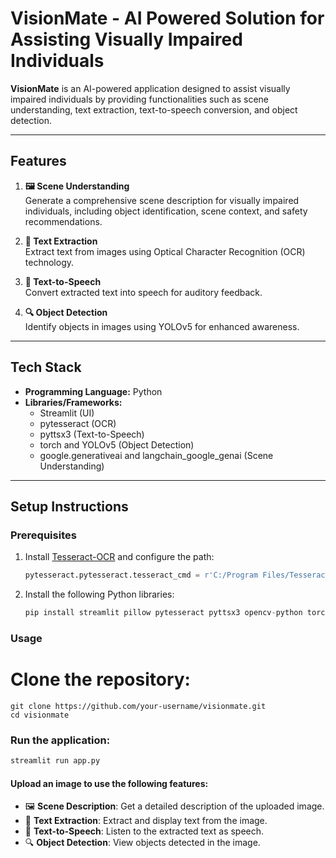 # VisionMate - AI Powered Solution for Assisting Visually Impaired Individuals

**VisionMate** is an AI-powered application designed to assist visually impaired individuals by providing functionalities such as scene understanding, text extraction, text-to-speech conversion, and object detection.

---

## Features

1. **🖼️ Scene Understanding**  
   Generate a comprehensive scene description for visually impaired individuals, including object identification, scene context, and safety recommendations.

2. **📜 Text Extraction**  
   Extract text from images using Optical Character Recognition (OCR) technology.

3. **🎤 Text-to-Speech**  
   Convert extracted text into speech for auditory feedback.

4. **🔍 Object Detection**  
   Identify objects in images using YOLOv5 for enhanced awareness.

---

## Tech Stack

- **Programming Language:** Python
- **Libraries/Frameworks:**  
  - Streamlit (UI)
  - pytesseract (OCR)
  - pyttsx3 (Text-to-Speech)
  - torch and YOLOv5 (Object Detection)
  - google.generativeai and langchain_google_genai (Scene Understanding)

---

## Setup Instructions

### Prerequisites

1. Install [Tesseract-OCR](https://github.com/tesseract-ocr/tesseract) and configure the path:
   ```python
   pytesseract.pytesseract.tesseract_cmd = r'C:/Program Files/Tesseract-OCR/tesseract.exe'
2. Install the following Python libraries:
   ```python
   pip install streamlit pillow pytesseract pyttsx3 opencv-python torch ultralytics google-generativeai
   
### Usage
# Clone the repository:

```
git clone https://github.com/your-username/visionmate.git
cd visionmate
```
### Run the application:
```python
streamlit run app.py
```
#### Upload an image to use the following features:

- 🖼️ **Scene Description**: Get a detailed description of the uploaded image.
- 📜 **Text Extraction**: Extract and display text from the image.
- 🎤 **Text-to-Speech**: Listen to the extracted text as speech.
- 🔍 **Object Detection**: View objects detected in the image.


